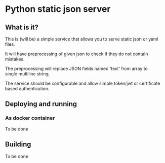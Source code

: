 # Python static json server
## What is it?
This is (will be) a simple service that allows you to serve static json or yaml files. <br>

It will have preprocessing of given json to check if they do not contain mistakes. <br>

The preprocessing will replace JSON fields named 'text' from array to single multiline string.  <br>

The service should be configurable and allow simple token/jwt or certificate based authentication.

## Deploying and running

### As docker container
To be done

## Building
To be done
